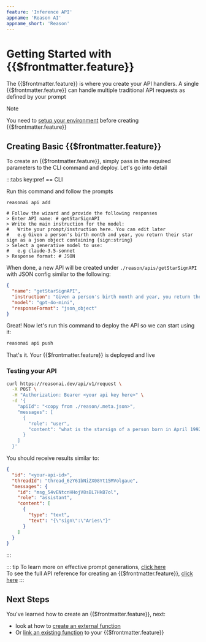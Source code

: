 ```yaml
---
feature: 'Inference API'
appname: 'Reason AI'
appname_short: 'Reason'
---
```


# Getting Started with {{$frontmatter.feature}}

The {{$frontmatter.feature}} is where you create your API handlers. A single {{$frontmatter.feature}} can handle multiple traditional API requests as defined by your prompt

> [!NOTE]
> You need to [setup your environment](../introduction/getting-started) before creating {{$frontmatter.feature}}

## Creating Basic {{$frontmatter.feature}}

To create an {{$frontmatter.feature}}, simply pass in the required parameters to the CLI command and deploy. Let's go into detail

:::tabs key:pref
== CLI

Run this command and follow the prompts

```fish
reasonai api add

# Follow the wizard and provide the following responses
> Enter API name: # getStarSignAPI
> Write the main instruction for the model:
#   Write your prompt/instruction here. You can edit later
#   e.g Given a person's birth month and year, you return their star sign as a json object containing {sign:string}
> Select a generative model to use:
#   e.g claude-3.5-sonnet
> Response format: # JSON
```

When done, a new API will be created under `./reason/apis/getStarSignAPI` with JSON config similar to the following:

```json
{
  "name": "getStarSignAPI",
  "instruction": "Given a person's birth month and year, you return their star sign as a json object containing {sign:string}",
  "model": "gpt-4o-mini",
  "responseFormat": "json_object"
}
```

Great! Now let's run this command to deploy the API so we can start using it:

```bash
reasonai api push
```

That's it. Your {{$frontmatter.feature}} is deployed and live

### Testing your API

```bash
curl https://reasonai.dev/api/v1/request \
  -X POST \
  -H "Authorization: Bearer <your api key here>" \
  -d '{
    "apiId": "<copy from ./reason/.meta.json>",
    "messages": [
      {
        "role": "user",
        "content": "what is the starsign of a person born in April 1992"
      }
    ]
  }'
```

You should receive results similar to:

```json
{
  "id": "<your-api-id>",
  "threadId": "thread_6zY61bNiZX08Yt15MVolgaue",
  "messages": {
    "id": "msg_54vENtcnHHojV8sBL7HkB7ol",
    "role": "assistant",
    "content": [
      {
        "type": "text",
        "text": "{\"sign\":\"Aries\"}"
      }
    ]
  }
}
```

:::

::: tip
To learn more on effective prompt generations, [click here](../resources/prompt-generation)
<br/>
To see the full API reference for creating an {{$frontmatter.feature}}, [click here](../../reference/api)
:::

## Next Steps

You've learned how to create an {{$frontmatter.feature}}, next:

- look at how to [create an external function](../functions/create)
- Or [link an existing function](../apis/link) to your {{$frontmatter.feature}}
